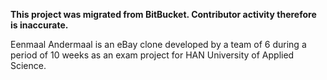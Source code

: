 **This project was migrated from BitBucket. Contributor activity therefore is inaccurate.**

Eenmaal Andermaal is an eBay clone developed by a team of 6 during a period of 10 weeks as an exam project for HAN University of Applied Science.
